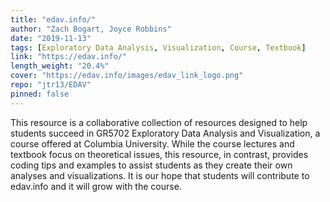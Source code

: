```yaml
---
title: "edav.info/"
author: "Zach Bogart, Joyce Robbins"
date: "2019-11-13"
tags: [Exploratory Data Analysis, Visualization, Course, Textbook]
link: "https://edav.info/"
length_weight: "20.4%"
cover: "https://edav.info/images/edav_link_logo.png"
repo: "jtr13/EDAV"
pinned: false
---
```


This resource is a collaborative collection of resources designed to help students succeed in GR5702 Exploratory Data Analysis and Visualization, a course offered at Columbia University. While the course lectures and textbook focus on theoretical issues, this resource, in contrast, provides coding tips and examples to assist students as they create their own analyses and visualizations. It is our hope that students will contribute to edav.info and it will grow with the course.
